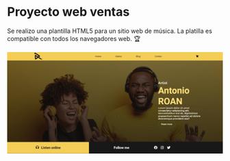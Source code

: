# Proyecto web ventas
Se realizo una plantilla HTML5 para un sitio web de música. La platilla es compatible con todos los navegadores web. 🏆 <br><br>
<img src="img/ListenToMe.png" alt="Proyecto tienda de música es adaptativa y compatible con todos los navegadores web |Front-end developer| tecnologías utilizadas HTML, Css, Css Grid y js.">
